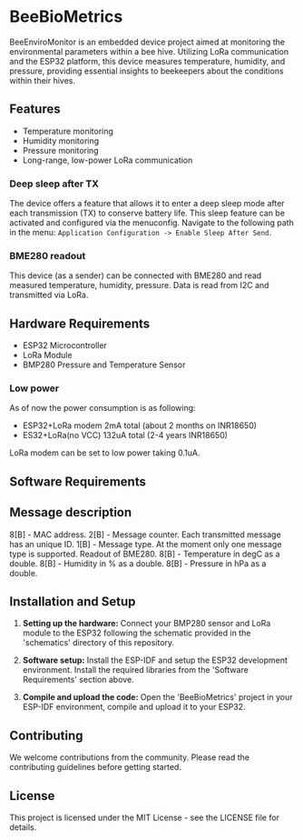 # BeeBioMetrics

BeeEnviroMonitor is an embedded device project aimed at monitoring the environmental parameters within a bee hive. Utilizing LoRa communication and the ESP32 platform, this device measures temperature, humidity, and pressure, providing essential insights to beekeepers about the conditions within their hives.

## Features

- Temperature monitoring
- Humidity monitoring
- Pressure monitoring
- Long-range, low-power LoRa communication

### Deep sleep after TX
The device offers a feature that allows it to enter a deep sleep mode after each transmission (TX) to conserve battery life.
This sleep feature can be activated and configured via the menuconfig. Navigate to the following path in the menu: `Application Configuration -> Enable Sleep After Send`.

### BME280 readout
This device (as a sender) can be connected with BME280 and read measured temperature, humidity, pressure. Data is read from I2C and transmitted via LoRa.

## Hardware Requirements

- ESP32 Microcontroller
- LoRa Module
- BMP280 Pressure and Temperature Sensor

### Low power
As of now the power consumption is as following:
- ESP32+LoRa modem 2mA total (about 2 months on INR18650)
- ES32+LoRa(no VCC) 132uA total (2-4 years INR18650)

LoRa modem can be set to low power taking 0.1uA.

## Software Requirements

## Message description
8[B] - MAC address.
2[B] - Message counter. Each transmitted message has an unique ID.
1[B] - Message type. At the moment only one message type is supported. Readout of BME280.
8[B] - Temperature in degC as a double.
8[B] - Humidity in % as a double.
8[B] - Pressure in hPa as a double.

## Installation and Setup

1. **Setting up the hardware:** Connect your BMP280 sensor and LoRa module to the ESP32 following the schematic provided in the 'schematics' directory of this repository.

2. **Software setup:** Install the ESP-IDF and setup the ESP32 development environment. Install the required libraries from the 'Software Requirements' section above.

3. **Compile and upload the code:** Open the 'BeeBioMetrics' project in your ESP-IDF environment, compile and upload it to your ESP32.

## Contributing

We welcome contributions from the community. Please read the contributing guidelines before getting started.

## License

This project is licensed under the MIT License - see the LICENSE file for details.

